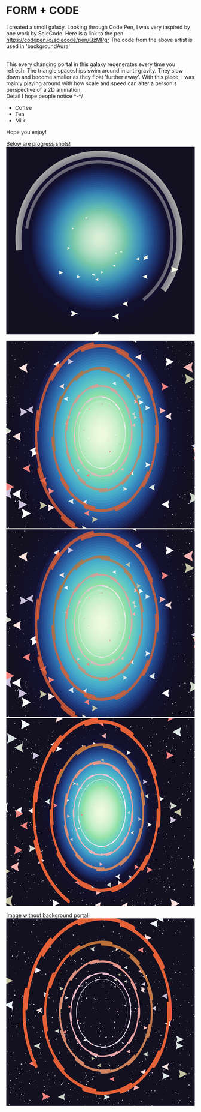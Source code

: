 # FORM + CODE

I created a smoll galaxy. Looking through Code Pen, I was very inspired by one work
by ScieCode. Here is a link to the pen https://codepen.io/sciecode/pen/QzMPgr
The code from the above artist is used in 'backgroundAura'

<br/>
This every changing portal in this galaxy regenerates every time you refresh. 
The triangle spaceships swim around in anti-gravity. 
They slow down and become smaller as they float 'further away'. With this piece, 
I was mainly playing around with how scale and speed can alter a person's perspective of a 2D animation. 


<br/>
Detail I hope people notice ^-^/
<ul>
  <li>Coffee</li>
  <li>Tea</li>
  <li>Milk</li>
</ul>

Hope you enjoy!


Below are progress shots!
<br/>
<img src="first.png" alt="first" height=500>

<img src="second.png" alt="second" height=500>

<img src="second.png" alt="second" height=500>
<img src="smallerPortal.png" alt="Smaller Portal" height=500>

Image without background portal!
<img src="third.png" alt="Without Portal" height=500>


